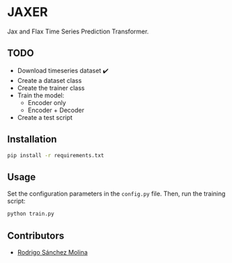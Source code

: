 # JAXER
Jax and Flax Time Series Prediction Transformer. 

## TODO
- Download timeseries dataset ✔️
- Create a dataset class
- Create the trainer class
- Train the model:
    - Encoder only
    - Encoder + Decoder
- Create a test script

## Installation
```bash
pip install -r requirements.txt
```

## Usage
Set the configuration parameters in the `config.py` file. Then, run the training script:
```bash
python train.py
```

## Contributors
- [Rodrigo Sánchez Molina](rsanchezm98@gmail.com)
